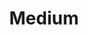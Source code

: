 ---
title: "Medium"
description: "Tech ramblings, IoT guides, and random design thoughts. Medium is my current writing platform."
accent: "#0AD86A"
locationText: "medium/maxmckinney/"
icon: "../../assets/img/personal-projects/medium-max-project-icon.png"
seoImage: "../../assets/img/personal-projects/medium-max-project-icon.png"
sortDate: "2020-08-01"
postType: "personal-project"
externalLink: "https://maxmckinney.medium.com/"
---